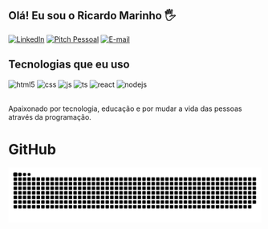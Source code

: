 ## Olá! Eu sou o Ricardo Marinho 🖐️

[![LinkedIn](https://img.shields.io/badge/LinkedIn-0077B5?style=for-the-badge&logo=linkedin&logoColor=white)](https://www.linkedin.com/in/rcmgodoy/)
[![Pitch Pessoal](https://img.shields.io/badge/YouTube-FF0000?style=for-the-badge&logo=youtube&logoColor=white)](https://youtu.be/-FjChBtAx2E)
[![E-mail](https://img.shields.io/badge/-ricocezar@yahoo.com-986DFF?style=flat-square&logo=Gmail&logoColor=white&link=mailto:ricocezar@yahoo.com)](mailto:ricocezar@yahoo.com)


## Tecnologias que eu uso

<div style="display: inline_block">
  <img align="center" alt="html5" src="https://img.shields.io/badge/HTML5-E34F26?style=for-the-badge&logo=html5&logoColor=white" />
  <img align="center" alt="css" src="https://img.shields.io/badge/CSS3-1572B6?style=for-the-badge&logo=css3&logoColor=white" />
  <img align="center" alt="js" src="https://img.shields.io/badge/JavaScript-F7DF1E?style=for-the-badge&logo=javascript&logoColor=black" />
  <img align="center" alt="ts" src="https://img.shields.io/badge/TypeScript-007ACC?style=for-the-badge&logo=typescript&logoColor=white" />
  <img align="center" alt="react" src="https://img.shields.io/badge/React-20232A?style=for-the-badge&logo=react&logoColor=61DAFB" />
  <img align="center" alt="nodejs" src="https://img.shields.io/badge/Node.js-43853D?style=for-the-badge&logo=node.js&logoColor=white" />
</div><br/>

Apaixonado por tecnologia, educação e por mudar a vida das pessoas através da programação.

# GitHub
![Snake animation](https://github.com/ellen2121/ellen2121/blob/output/github-contribution-grid-snake.svg)
